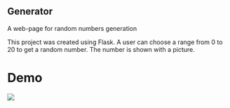 ## Generator
A web-page for random numbers generation

This project was created using Flask.
A user can choose a range from 0 to 20 to get a random number. The number is shown with a picture.

# Demo
![](https://github.com/silencefog/generator/blob/main/%D1%81%D0%B0%D0%B9%D1%82.gif)
